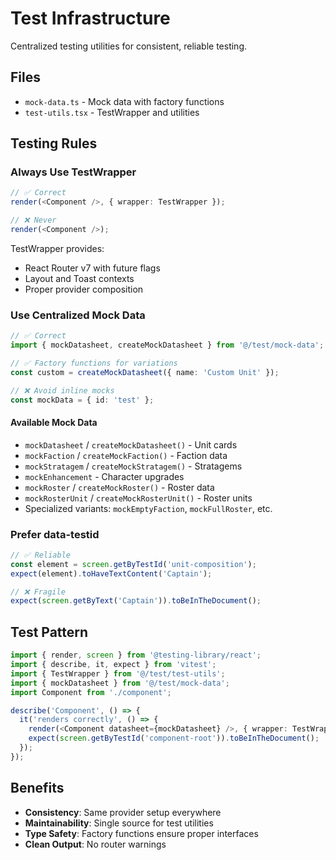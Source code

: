 # Test Infrastructure

Centralized testing utilities for consistent, reliable testing.

## Files
- `mock-data.ts` - Mock data with factory functions
- `test-utils.tsx` - TestWrapper and utilities

## Testing Rules

### Always Use TestWrapper
```typescript
// ✅ Correct
render(<Component />, { wrapper: TestWrapper });

// ❌ Never
render(<Component />);
```

TestWrapper provides:
- React Router v7 with future flags
- Layout and Toast contexts
- Proper provider composition

### Use Centralized Mock Data
```typescript
// ✅ Correct
import { mockDatasheet, createMockDatasheet } from '@/test/mock-data';

// ✅ Factory functions for variations
const custom = createMockDatasheet({ name: 'Custom Unit' });

// ❌ Avoid inline mocks
const mockData = { id: 'test' };
```

#### Available Mock Data
- `mockDatasheet` / `createMockDatasheet()` - Unit cards
- `mockFaction` / `createMockFaction()` - Faction data
- `mockStratagem` / `createMockStratagem()` - Stratagems
- `mockEnhancement` - Character upgrades
- `mockRoster` / `createMockRoster()` - Roster data
- `mockRosterUnit` / `createMockRosterUnit()` - Roster units
- Specialized variants: `mockEmptyFaction`, `mockFullRoster`, etc.

### Prefer data-testid
```typescript
// ✅ Reliable
const element = screen.getByTestId('unit-composition');
expect(element).toHaveTextContent('Captain');

// ❌ Fragile
expect(screen.getByText('Captain')).toBeInTheDocument();
```

## Test Pattern

```typescript
import { render, screen } from '@testing-library/react';
import { describe, it, expect } from 'vitest';
import { TestWrapper } from '@/test/test-utils';
import { mockDatasheet } from '@/test/mock-data';
import Component from './component';

describe('Component', () => {
  it('renders correctly', () => {
    render(<Component datasheet={mockDatasheet} />, { wrapper: TestWrapper });
    expect(screen.getByTestId('component-root')).toBeInTheDocument();
  });
});
```

## Benefits

- **Consistency**: Same provider setup everywhere
- **Maintainability**: Single source for test utilities
- **Type Safety**: Factory functions ensure proper interfaces
- **Clean Output**: No router warnings